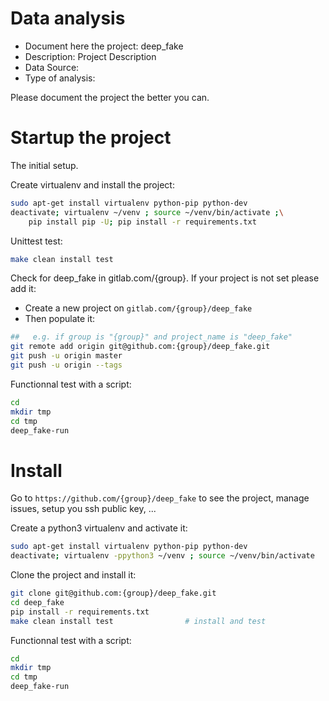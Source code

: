 # Data analysis
- Document here the project: deep_fake
- Description: Project Description
- Data Source:
- Type of analysis:

Please document the project the better you can.

# Startup the project

The initial setup.

Create virtualenv and install the project:
```bash
sudo apt-get install virtualenv python-pip python-dev
deactivate; virtualenv ~/venv ; source ~/venv/bin/activate ;\
    pip install pip -U; pip install -r requirements.txt
```

Unittest test:
```bash
make clean install test
```

Check for deep_fake in gitlab.com/{group}.
If your project is not set please add it:

- Create a new project on `gitlab.com/{group}/deep_fake`
- Then populate it:

```bash
##   e.g. if group is "{group}" and project_name is "deep_fake"
git remote add origin git@github.com:{group}/deep_fake.git
git push -u origin master
git push -u origin --tags
```

Functionnal test with a script:

```bash
cd
mkdir tmp
cd tmp
deep_fake-run
```

# Install

Go to `https://github.com/{group}/deep_fake` to see the project, manage issues,
setup you ssh public key, ...

Create a python3 virtualenv and activate it:

```bash
sudo apt-get install virtualenv python-pip python-dev
deactivate; virtualenv -ppython3 ~/venv ; source ~/venv/bin/activate
```

Clone the project and install it:

```bash
git clone git@github.com:{group}/deep_fake.git
cd deep_fake
pip install -r requirements.txt
make clean install test                # install and test
```
Functionnal test with a script:

```bash
cd
mkdir tmp
cd tmp
deep_fake-run
```
